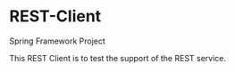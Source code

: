 # REST-Client
Spring Framework Project

This REST Client is to test the support of the REST service.
